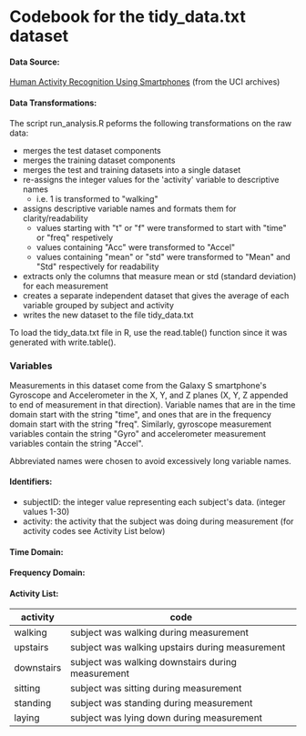 # Codebook for the tidy_data.txt dataset

#### Data Source: 

[Human Activity Recognition Using Smartphones](http://archive.ics.uci.edu/ml/datasets/Human+Activity+Recognition+Using+Smartphones)
(from the UCI archives)

#### Data Transformations:

The script run_analysis.R peforms the following transformations on the raw data:

  * merges the test dataset components
  * merges the training dataset components
  * merges the test and training datasets into a single dataset
  * re-assigns the integer values for the 'activity' variable to descriptive names
    * i.e. 1 is transformed to "walking"
  * assigns descriptive variable names and formats them for clarity/readability
    * values starting with "t" or "f" were transformed to start with "time" or "freq" respetively
    * values containing "Acc" were transformed to "Accel"
    * values containing "mean" or "std" were transformed to "Mean" and "Std" respectively for readability
  * extracts only the columns that measure mean or std (standard deviation) for each measurement
  * creates a separate independent dataset that gives the average of each variable grouped by subject and activity
  * writes the new dataset to the file tidy_data.txt
  

To load the tidy_data.txt file in R, use the read.table() function since it was generated with write.table().

### Variables

Measurements in this dataset come from the Galaxy S smartphone's Gyroscope and Accelerometer in the X, Y, and Z planes
(X, Y, Z appended to end of measurement in that direction). Variable names that are in the time domain start with the 
string "time", and ones that are in the frequency domain start with the string "freq".  Similarly, gyroscope measurement 
variables contain the string "Gyro" and accelerometer measurement variables contain the string "Accel".  

Abbreviated names were chosen to avoid excessively long variable names.

#### Identifiers:

  * subjectID: the integer value representing each subject's data. (integer values 1-30)
  * activity:  the activity that the subject was doing during measurement (for activity codes see Activity List below)
  
#### Time Domain:



#### Frequency Domain:



  

  
  #### Activity List:
  
  | activity | code |
  | --- | --- |
  | walking | subject was walking during measurement |
  | upstairs | subject was walking upstairs during measurement |
  | downstairs | subject was walking downstairs during measurement |
  | sitting | subject was sitting during measurement |
  | standing | subject was standing during measurement |
  | laying | subject was lying down during measurement |
